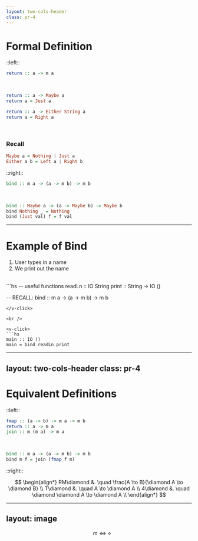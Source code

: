 ```yaml
---
layout: two-cols-header
class: pr-4
---
```


# Formal Definition

::left::

```hs
return :: a -> m a 
```

<br />

<v-click>

```hs
return :: a -> Maybe a
return a = Just a

return :: a -> Either String a
return a = Right a
```

<br />

### Recall

```hs
Maybe a = Nothing | Just a
Either a b = Left a | Right b
```

</v-click>


::right::

```hs
bind :: m a -> (a -> m b) -> m b
```

<br />

<v-click>

```hs
bind :: Maybe a -> (a -> Maybe b) -> Maybe b
bind Nothing _ = Nothing
bind (Just val) f = f val
```

</v-click>

---

# Example of Bind

1. User types in a name 
2. We print out the name 

<br />

<v-click>
```hs
-- useful functions
readLn :: IO String
print :: String -> IO ()

-- RECALL:
bind :: m a -> (a -> m b) -> m b
```
</v-click>

<br />

<v-click>
```hs
main :: IO ()
main = bind readLn print
```
</v-click>

---
layout: two-cols-header
class: pr-4
---

# Equivalent Definitions

::left:: 

```hs
fmap :: (a -> b) -> m a -> m b
return :: a -> m a
join :: m (m a) -> m a
```

<br />

<v-click>

```hs
bind :: m a -> (a -> m b) -> m b
bind m f = join (fmap f m)
```

</v-click>

::right::

<v-click>

$$
\begin{align*}
RM\diamond &. \quad \frac{A \to B}{\diamond A \to \diamond B} \\
T\diamond &. \quad A \to \diamond A \\
4\diamond &. \quad \diamond \diamond A \to \diamond A \\
\end{align*}
$$

<!-- Are computations just $\diamond$ in $KT4 = S4$? -->

</v-click>

---
layout: image
---

<BigImage imgsrc="/img/paper.png" />

$$\quad m \iff \diamond$$